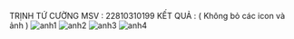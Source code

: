 TRỊNH TỨ CƯỜNG
MSV : 22810310199
KẾT QUẢ :  ( Không bỏ các icon và ảnh )
![anh1](https://github.com/Cuongtutrinh/mobile18th3/blob/main/anh1.jpg)
![anh2](https://github.com/Cuongtutrinh/mobile18th3/blob/main/68c0770b98bf29e170ae.jpg)
![anh3](https://github.com/Cuongtutrinh/mobile18th3/blob/main/anh3.jpg)
![anh4](https://github.com/Cuongtutrinh/mobile18th3/blob/main/anh4.jpg)
